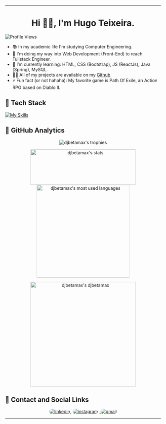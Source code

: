 <div align="center">
  <span>
    <hr>
  </span> 
  <h1>
    Hi 👋🏽, I'm Hugo Teixeira.
  </h1>
</div>

![Profile Views](https://komarev.com/ghpvc/?username=djbetamax&color=green)

- 📚 In my academic life I'm studying Computer Engineering.
- 🔭 I'm doing my way into Web Development (Front-End) to reach Fullstack Engineer.
- 🌱 I’m currently learning: HTML, CSS (Bootstrap), JS (ReactJs), Java (Spring), MySQL.
- 👨‍💻 All of my projects are available on my [Github](https://github.com/Djbetamax/projects).
- ⚡ Fun fact (or not hahaha): My favorite game is Path Of Exile, an Action RPG based on Diablo II.

## 🚀 Tech Stack

[![My Skills](https://skillicons.dev/icons?i=html,css,bootstrap,js,angular,java,spring,mysql,postgresql,git,github,vscode,figma,aws&theme=dark)](https://skillicons.dev)

## 🤖 GitHub Analytics

<div>
  <p align="center">
    <img src="https://github-profile-trophy.vercel.app/?username=djbetamax&theme=onestar&border_radius=25px&hide_border=true&no-frame=true&no-bg=true&&rank=-C&row=1" alt="djbetamax's trophies">
    <div>
      <p align="center">
        <img align="top" src="https://github-readme-stats.vercel.app/api?username=djbetamax&layout=compact&amp&count_private=true&show_icons=true&theme=vision-friendly-dark&hide_title=true&hide=contribs&border_radius=25px&hide_border=true" width="340px" height="115px" alt="djbetamax's stats">
        <img align="top" src="https://github-readme-stats.vercel.app/api/top-langs/?username=djbetamax&layout=compact&amp&count_private=true&show_icons=true&theme=vision-friendly-dark&hide_title=true&border_radius=25px&hide_border=true" width="300px"  alt="djbetamax's most used languages">
        <p align="center">
        <img src="https://github-readme-streak-stats.herokuapp.com/?user=djbetamax&theme=vision-friendly-dark&border_radius=25px&hide_border=true" width="340px" alt="djbetamax's djbetamax">
        </p>
      </p>
    </div>
  </p>
</div>

## 📱 Contact and Social Links

<div>
  <p align="center">
    <a href="https://www.linkedin.com/in/8dev/" rel="noopener noreferrer" target="_blank">
      <img src="https://img.shields.io/badge/Linkedin-%230077B5.svg?style=for-the-badge&logo=linkedin&logoColor=white" style="border-radius: 25px" alt="linkedin">
    </a>
    <a href="https://www.instagram.com/hugo.java/" rel="noopener noreferrer" target="_blank">
      <img src="https://img.shields.io/badge/Instagram-%23E4405F.svg?style=for-the-badge&logo=Instagram&logoColor=white" style="border-radius: 25px; margin: 0 5px 0 5px;" alt="instagram">
    </a>
    <a href="mailto:hugots23@gmail.com?subject=Contact&body=Hi, I'm...">
      <img src="https://img.shields.io/badge/Mail me-D14836?style=for-the-badge&logo=gmail&logoColor=white" style="border-radius: 25px" alt="gmail">
    </a>
  </p>
</div>
<span>
  <hr>
</span>
